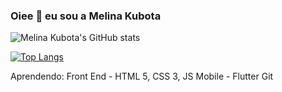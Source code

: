 ### Oiee 👋 eu sou a Melina Kubota
![Melina Kubota's GitHub stats](https://github-readme-stats.vercel.app/api?username=melinaKubota&show_icons=true&theme=onedark)

[![Top Langs](https://github-readme-stats.vercel.app/api/top-langs/?username=melinaKubota&langs_count=8&theme=onedark)](https://github.com/melinaKubota/github-readme-stats)





Aprendendo:
  Front End - HTML 5, CSS 3, JS
  Mobile - Flutter
  Git
  
  

